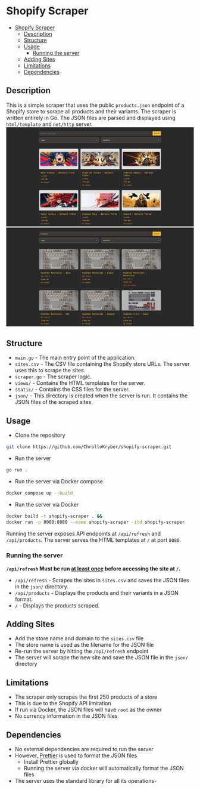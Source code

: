 # Shopify Scraper

<!--toc:start-->

- [Shopify Scraper](#shopify-scraper)
  - [Description](#description)
  - [Structure](#structure)
  - [Usage](#usage)
    - [Running the server](#running-the-server)
  - [Adding Sites](#adding-sites)
  - [Limitations](#limitations)
  - [Dependencies](#dependencies)
  <!--toc:end-->

## Description

This is a simple scraper that uses the public `products.json` endpoint of a Shopify store to scrape all products and their variants. The scraper is written entirely in Go.
The JSON files are parsed and displayed using `html/template` and `net/http` server.
![Screenshot](./screenshots/1.png)
![Screenshot](./screenshots/2.png)

## Structure

- `main.go` - The main entry point of the application.
- `sites.csv` - The CSV file containing the Shopify store URLs. The server uses this to scrape the sites.
- `scraper.go` - The scraper logic.
- `views/` - Contains the HTML templates for the server.
- `static/` - Contains the CSS files for the server.
- `json/` - This directory is created when the server is run. It contains the JSON files of the scraped sites.

## Usage

- Clone the repository

```sh
git clone https://github.com/ChrolloKryber/shopify-scraper.git
```

- Run the server

```sh
go run .
```

- Run the server via Docker compose

```sh
docker compose up --build
```

- Run the server via Docker

```sh
docker build -t shopify-scraper . &&
docker run -p 8080:8080 --name shopify-scraper -itd shopify-scraper
```

Running the server exposes API endpoints at `/api/refresh` and `/api/products`. The server serves the HTML templates at `/` at port `8080`.

### Running the server

**`/api/refresh` Must be run <u>at least once</u> before accessing the site at `/`.**

- `/api/refresh` - Scrapes the sites in `sites.csv` and saves the JSON files in the `json/` directory.
- `/api/products` - Displays the products and their variants in a JSON format.
- `/` - Displays the products scraped.

## Adding Sites

- Add the store name and domain to the `sites.csv` file
- The store name is used as the filename for the JSON file
- Re-run the server by hitting the `/api/refresh` endpoint
- The server will scrape the new site and save the JSON file in the `json/` directory

## Limitations

- The scraper only scrapes the first 250 products of a store
- This is due to the Shopify API limitation
- If run via Docker, the JSON files will have `root` as the owner
- No currency information in the JSON files

## Dependencies

- No external dependencies are required to run the server
- However, [Prettier](https://prettier.io/) is used to format the JSON files
  - Install Prettier globally
  - Running the server via docker will automatically format the JSON files
- The server uses the standard library for all its operations-
